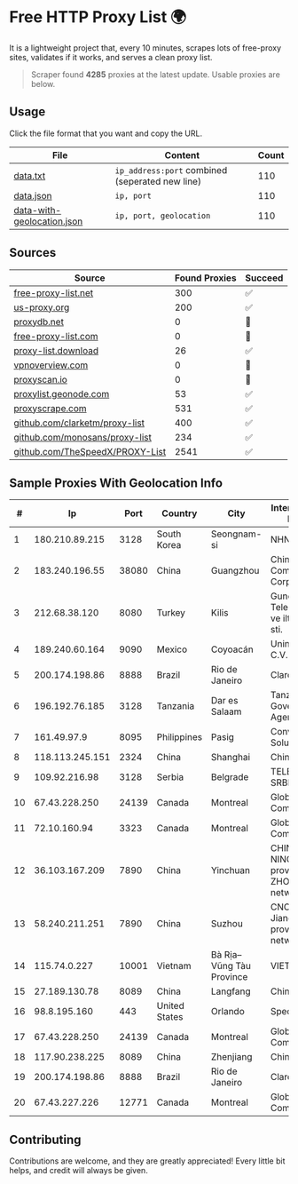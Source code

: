 
# Free HTTP Proxy List 🌍

It is a lightweight project that, every 10 minutes, scrapes lots of free-proxy sites, validates if it works, and serves a clean proxy list.


> Scraper found **4285** proxies at the latest update. Usable proxies are below.

## Usage

Click the file format that you want and copy the URL.


|File|Content|Count|
|----|-------|-----|
|[data.txt](https://raw.githubusercontent.com/themiralay/Proxy-List-World/master/data.txt)|`ip_address:port` combined (seperated new line)|110|
|[data.json](https://raw.githubusercontent.com/themiralay/Proxy-List-World/master/data.json)|`ip, port`|110|
|[data-with-geolocation.json](https://raw.githubusercontent.com/themiralay/Proxy-List-World/master/data-with-geolocation.json)|`ip, port, geolocation`|110|

## Sources

|Source|Found Proxies|Succeed|
|------|-------------|-------|
|[free-proxy-list.net](https://free-proxy-list.net)|300|✅|
|[us-proxy.org](https://www.us-proxy.org)|200|✅|
|[proxydb.net](http://proxydb.net)|0|🚫|
|[free-proxy-list.com](https://free-proxy-list.com/?page=&port=&type%5B%5D=http&type%5B%5D=https&up_time=0&search=Search)|0|🚫|
|[proxy-list.download](https://www.proxy-list.download/HTTP)|26|✅|
|[vpnoverview.com](https://vpnoverview.com/privacy/anonymous-browsing/free-proxy-servers)|0|🚫|
|[proxyscan.io](https://www.proxyscan.io)|0|🚫|
|[proxylist.geonode.com](https://proxylist.geonode.com/api/proxy-list?limit=300&page=1&sort_by=lastChecked&sort_type=desc&protocols=http,https)|53|✅|
|[proxyscrape.com](https://api.proxyscrape.com/v2/?request=displayproxies&protocol=http&timeout=10000&country=all&ssl=all&anonymity=all)|531|✅|
|[github.com/clarketm/proxy-list](https://raw.githubusercontent.com/clarketm/proxy-list/master/proxy-list-raw.txt)|400|✅|
|[github.com/monosans/proxy-list](https://raw.githubusercontent.com/monosans/proxy-list/main/proxies/http.txt)|234|✅|
|[github.com/TheSpeedX/PROXY-List](https://raw.githubusercontent.com/TheSpeedX/PROXY-List/master/http.txt)|2541|✅|


## Sample Proxies With Geolocation Info

|#|Ip|Port|Country|City|Internet Service Provider|
|-|--|----|-------|----|-------------------------|
|1|180.210.89.215|3128|South Korea|Seongnam-si|NHNCLOUD|
|2|183.240.196.55|38080|China|Guangzhou|China Mobile Communications Corporation|
|3|212.68.38.120|8080|Turkey|Kilis|Guneydogu Telekom int.bil. ve ilt. hiz. tic. ltd. sti.|
|4|189.240.60.164|9090|Mexico|Coyoacán|Uninet S.A. de C.V.|
|5|200.174.198.86|8888|Brazil|Rio de Janeiro|Claro S.A|
|6|196.192.76.185|3128|Tanzania|Dar es Salaam|Tanzania e-Government Agency|
|7|161.49.97.9|8095|Philippines|Pasig|Converge ICT Solution Inc|
|8|118.113.245.151|2324|China|Shanghai|Chinanet|
|9|109.92.216.98|3128|Serbia|Belgrade|TELEKOM-SRBIJA|
|10|67.43.228.250|24139|Canada|Montreal|GloboTech Communications|
|11|72.10.160.94|3323|Canada|Montreal|GloboTech Communications|
|12|36.103.167.209|7890|China|Yinchuan|CHINANET NINGXIA province ZHONGWEI IDC network|
|13|58.240.211.251|7890|China|Suzhou|CNC Group Jiangsu province network|
|14|115.74.0.227|10001|Vietnam|Bà Rịa–Vũng Tàu Province|VIETELxdsl|
|15|27.189.130.78|8089|China|Langfang|Chinanet|
|16|98.8.195.160|443|United States|Orlando|Spectrum|
|17|67.43.228.250|24139|Canada|Montreal|GloboTech Communications|
|18|117.90.238.225|8089|China|Zhenjiang|Chinanet|
|19|200.174.198.86|8888|Brazil|Rio de Janeiro|Claro S.A|
|20|67.43.227.226|12771|Canada|Montreal|GloboTech Communications|



## Contributing

Contributions are welcome, and they are greatly appreciated! Every
little bit helps, and credit will always be given.

